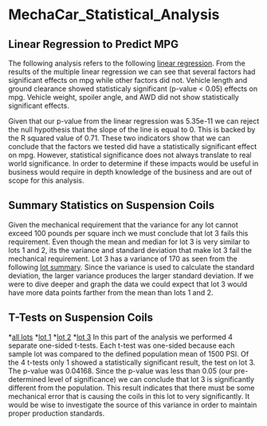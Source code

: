 # MechaCar_Statistical_Analysis

## Linear Regression to Predict MPG
The following analysis refers to the following [linear regression](https://github.com/kowiak89/MechaCar_Statistical_Analysis/blob/main/MC_linear_regression_results.png).
From the results of the multiple linear regression we can see that several factors had significant effects on mpg while other factors did not.  Vehicle length and ground clearance showed statisticaly significant (p-value < 0.05) effects on mpg.  Vehicle weight, spoiler angle, and AWD did not show statistically significant effects.

Given that our p-value from the linear regression was 5.35e-11 we can reject the null hypothesis that the slope of the line is equal to 0.  This is backed by the R squared value of 0.71.  These two indicators show that we can conclude that the factors we tested did have a statistically significant effect on mpg.  However, statistical significance does not always translate to real world significance.  In order to determine if these impacts would be useful in business would require in depth knowledge of the business and are out of scope for this analysis.

## Summary Statistics on Suspension Coils
Given the mechanical requirement that the variance for any lot cannot exceed 100 pounds per square inch we must conclude that lot 3 fails this requirement.  Even though the mean and median for lot 3 is very similar to lots 1 and 2, its the variance and standard deviation that make lot 3 fail the mechanical requirement.  Lot 3 has a variance of 170 as seen from the following [lot summary](https://github.com/kowiak89/MechaCar_Statistical_Analysis/blob/main/Variance_results.png).  Since the variance is used to calculate the standard deviation, the larger variance produces the larger standard deviation.  If we were to dive deeper and graph the data we could expect that lot 3 would have more data points farther from the mean than lots 1 and 2.

## T-Tests on Suspension Coils
*[all lots](https://github.com/kowiak89/MechaCar_Statistical_Analysis/blob/main/all_lots_ttest.png)
*[lot 1](https://github.com/kowiak89/MechaCar_Statistical_Analysis/blob/main/lot1_ttest.png)
*[lot 2](https://github.com/kowiak89/MechaCar_Statistical_Analysis/blob/main/lot2_ttest.png)
*[lot 3](https://github.com/kowiak89/MechaCar_Statistical_Analysis/blob/main/lot3_ttest.png)
In this part of the analysis we performed 4 separate one-sided t-tests.  Each t-test was one-sided because each sample lot was compared to the defined population mean of 1500 PSI.  Of the 4 t-tests only 1 showed a statistically significant result, the test on lot 3.  The p-value was 0.04168.  Since the p-value was less than 0.05 (our pre-determined level of significance) we can conclude that lot 3 is significantly different from the population.  This result indicates that there must be some mechanical error that is causing the coils in this lot to very significantly.  It would be wise to investigate the source of this variance in order to maintain proper production standards.
